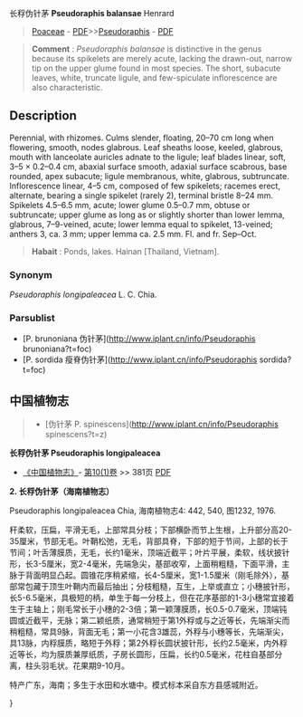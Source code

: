 长稃伪针茅 **Pseudoraphis balansae** Henrard

> [Poaceae](http://www.iplant.cn/info/Poaceae?t=foc) - [PDF](http://www.iplant.cn/foc/pdf/Poaceae.pdf)>>[Pseudoraphis](http://www.iplant.cn/info/Pseudoraphis?t=foc) - [PDF](http://www.iplant.cn/foc/pdf/Pseudoraphis.pdf)

> **Comment** : 
> *Pseudoraphis balansae* is distinctive in the genus because its spikelets are merely acute, lacking the drawn-out, narrow tip on the upper glume found in most species. The short, subacute leaves, white, truncate ligule, and few-spiculate inflorescence are also characteristic.

## Description

Perennial, with rhizomes. Culms slender, floating, 20–70 cm long when flowering, smooth, nodes glabrous. Leaf sheaths loose, keeled, glabrous, mouth with lanceolate auricles adnate to the ligule; leaf blades linear, soft, 3–5 × 0.2–0.4 cm, abaxial surface smooth, adaxial surface scabrous, base rounded, apex subacute; ligule membranous, white, glabrous, subtruncate. Inflorescence linear, 4–5 cm, composed of few spikelets; racemes erect, alternate, bearing a single spikelet (rarely 2), terminal bristle 8–24 mm. Spikelets 4.5–6.5 mm, acute; lower glume 0.5–0.7 mm, obtuse or subtruncate; upper glume as long as or slightly shorter than lower lemma, glabrous, 7–9-veined, acute; lower lemma equal to spikelet, 13-veined; anthers 3, ca. 3 mm; upper lemma ca. 2.5 mm. Fl. and fr. Sep–Oct.

> **Habait** : 
> Ponds, lakes. Hainan [Thailand, Vietnam].

### Synonym
*Pseudoraphis longipaleacea* L. C. Chia.

### Parsublist

* [P.  brunoniana  伪针茅](http://www.iplant.cn/info/Pseudoraphis brunoniana?t=foc)
* [P.  sordida  瘦脊伪针茅](http://www.iplant.cn/info/Pseudoraphis sordida?t=foc)

## 中国植物志

> * [伪针茅  P.  spinescens](http://www.iplant.cn/info/Pseudoraphis spinescens?t=z)

**长稃伪针茅 Pseudoraphis longipaleacea**

* [《中国植物志》](http://www.iplant.cn/frps)- [第10(1)卷](http://www.iplant.cn/frps/vol/10(1)) >> 381页 [PDF](http://www.iplant.cn/frps/pdf/10(1)/381.pdf)

**2. 长稃伪针茅（海南植物志）**

Pseudoraphis longipaleacea Chia, 海南植物志4: 442, 540, 图1232, 1976.

秆柔软，压扁，平滑无毛，上部常具分枝；下部横卧而节上生根，上升部分高20-35厘米，节部无毛。叶鞘松弛，无毛，背部具脊，下部的短于节间，上部的长于节间；叶舌薄膜质，无毛，长约1毫米，顶端近截平；叶片平展，柔软，线状披针形，长3-5厘米，宽2-4毫米，先端急尖，基部收窄，上面稍粗糙，下面平滑，主脉于背面明显凸起。圆锥花序稍紧缩，长4-5厘米，宽1-1.5厘米（刚毛除外），基部常包藏于顶生叶鞘内而最后抽出；分枝粗糙，互生，上举或直立；小穗披针形，长5-6.5毫米，具极短的柄，单生于每一分枝上，但在花序基部的1-3小穗常宜接着生于主轴上；刚毛常长于小穗的2-3倍；第一颖薄膜质，长0.5-0.7毫米，顶端钝圆或近截平，无脉；第二颖纸质，通常稍短于第1外稃或与之近等长，先端渐尖而稍粗糙，常具9脉，背面无毛；第一小花含3雄蕊，外稃与小穗等长，先端渐尖，具13脉，内稃膜质，略短于外稃；第2外稃长圆状披针形，长约2.5毫米，内外稃近等长，均为膜质兼厚纸质，子房长圆形，压扁，长约0.5毫米，花柱自基部分离，柱头羽毛状。花果期9-10月。

特产广东，海南；多生于水田和水塘中。模式标本采自东方县感城附近。

}